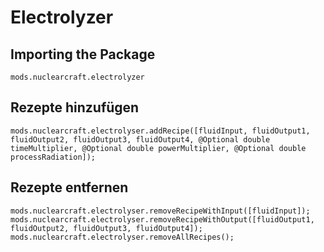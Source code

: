 # Electrolyzer

## Importing the Package
`mods.nuclearcraft.electrolyzer`

## Rezepte hinzufügen
```zenscript
mods.nuclearcraft.electrolyser.addRecipe([fluidInput, fluidOutput1, fluidOutput2, fluidOutput3, fluidOutput4, @Optional double timeMultiplier, @Optional double powerMultiplier, @Optional double processRadiation]);
```

## Rezepte entfernen
```zenscript
mods.nuclearcraft.electrolyser.removeRecipeWithInput([fluidInput]);
mods.nuclearcraft.electrolyser.removeRecipeWithOutput([fluidOutput1, fluidOutput2, fluidOutput3, fluidOutput4]);
mods.nuclearcraft.electrolyser.removeAllRecipes();
```